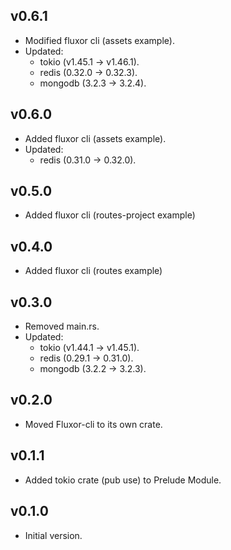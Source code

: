 ## v0.6.1

- Modified fluxor cli (assets example).
- Updated:
    - tokio (v1.45.1 -> v1.46.1).
    - redis (0.32.0 -> 0.32.3).
    - mongodb (3.2.3 -> 3.2.4).

## v0.6.0

- Added fluxor cli (assets example).
- Updated:
    - redis (0.31.0 -> 0.32.0).

## v0.5.0

- Added fluxor cli (routes-project example)

## v0.4.0

- Added fluxor cli (routes example)

## v0.3.0

- Removed main.rs.
- Updated:
    - tokio (v1.44.1 -> v1.45.1).
    - redis (0.29.1 -> 0.31.0).
    - mongodb (3.2.2 -> 3.2.3).

## v0.2.0

- Moved Fluxor-cli to its own crate.

## v0.1.1

- Added tokio crate (pub use) to Prelude Module.

## v0.1.0

- Initial version.